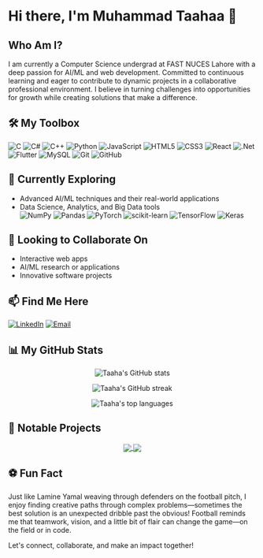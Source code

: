 # Hi there, I'm Muhammad Taahaa 👋

## Who Am I?

I am currently a Computer Science undergrad at FAST NUCES Lahore with a deep passion for AI/ML and web development. Committed to continuous learning and eager to contribute to dynamic projects in a collaborative professional environment. I believe in turning challenges into opportunities for growth while creating solutions that make a difference.

## 🛠️ My Toolbox
![C](https://img.shields.io/badge/c-%2300599C.svg?style=for-the-badge&logo=c&logoColor=white)
![C#](https://img.shields.io/badge/c%23-%23239120.svg?style=for-the-badge&logo=csharp&logoColor=white)
![C++](https://img.shields.io/badge/c++-%2300599C.svg?style=for-the-badge&logo=c%2B%2B&logoColor=white)
![Python](https://img.shields.io/badge/python-3670A0?style=for-the-badge&logo=python&logoColor=ffdd54)
![JavaScript](https://img.shields.io/badge/javascript-%23323330.svg?style=for-the-badge&logo=javascript&logoColor=%23F7DF1E)
![HTML5](https://img.shields.io/badge/html5-%23E34F26.svg?style=for-the-badge&logo=html5&logoColor=white)
![CSS3](https://img.shields.io/badge/css3-%231572B6.svg?style=for-the-badge&logo=css3&logoColor=white)
![React](https://img.shields.io/badge/react-%2320232a.svg?style=for-the-badge&logo=react&logoColor=%2361DAFB)
![.Net](https://img.shields.io/badge/.NET-5C2D91?style=for-the-badge&logo=.net&logoColor=white)
![Flutter](https://img.shields.io/badge/Flutter-02569B?style=for-the-badge&logo=flutter&logoColor=white)
![MySQL](https://img.shields.io/badge/mysql-4479A1.svg?style=for-the-badge&logo=mysql&logoColor=white)
![Git](https://img.shields.io/badge/git-%23F05033.svg?style=for-the-badge&logo=git&logoColor=white)
![GitHub](https://img.shields.io/badge/github-%23121011.svg?style=for-the-badge&logo=github&logoColor=white)

## 🌱 Currently Exploring
- Advanced AI/ML techniques and their real-world applications
- Data Science, Analytics, and Big Data tools  
![NumPy](https://img.shields.io/badge/numpy-%23013243.svg?style=for-the-badge&logo=numpy&logoColor=white)
![Pandas](https://img.shields.io/badge/pandas-%23150458.svg?style=for-the-badge&logo=pandas&logoColor=white)
![PyTorch](https://img.shields.io/badge/PyTorch-%23EE4C2C.svg?style=for-the-badge&logo=PyTorch&logoColor=white)
![scikit-learn](https://img.shields.io/badge/scikit--learn-%23F7931E.svg?style=for-the-badge&logo=scikit-learn&logoColor=white)
![TensorFlow](https://img.shields.io/badge/TensorFlow-%23FF6F00.svg?style=for-the-badge&logo=TensorFlow&logoColor=white)
![Keras](https://img.shields.io/badge/Keras-%23D00000.svg?style=for-the-badge&logo=Keras&logoColor=white)

## 🤝 Looking to Collaborate On
- Interactive web apps
- AI/ML research or applications
- Innovative software projects

## 📫 Find Me Here
[![LinkedIn](https://img.shields.io/badge/LinkedIn-%230077B5.svg?style=for-the-badge&logo=linkedin&logoColor=white)](https://www.linkedin.com/in/muhammad-taahaa-3078111b8/)
[![Email](https://img.shields.io/badge/Email-mr.taaha16@gmail.com-red?style=for-the-badge&logo=gmail&logoColor=white)](mailto:mr.taaha16@gmail.com)

## 📊 My GitHub Stats
<p align="center">
  <img src="https://github-readme-stats.vercel.app/api?username=M-Taahaa-14&theme=dark&hide_border=false&rank_icon=percentile&cache_seconds=1800" alt="Taaha's GitHub stats" />
</p>
<p align="center">
  <img src="https://github-readme-streak-stats.herokuapp.com/?user=M-Taahaa-14&theme=dark&hide_border=false" alt="Taaha's GitHub streak" />
</p>
<p align="center">
  <img src="https://github-readme-stats.vercel.app/api/top-langs/?username=M-Taahaa-14&theme=dark&hide_border=false&include_all_commits=true&count_private=true&layout=compact" alt="Taaha's top languages" />
</p>

## 🌟 Notable Projects
<p align="center">
  <a href="https://github.com/M-Taahaa-14/Xplore">
    <img align="center" src="https://github-readme-stats.vercel.app/api/pin/?username=M-Taahaa-14&repo=Xplore&theme=dark" />
  </a>
  <a href="https://github.com/M-Taahaa-14/Taaha-Hikes">
    <img align="center" src="https://github-readme-stats.vercel.app/api/pin/?username=M-Taahaa-14&repo=Taaha-Hikes&theme=dark" />
  </a>
</p>

## ⚽ Fun Fact
Just like Lamine Yamal weaving through defenders on the football pitch, I enjoy finding creative paths through complex problems—sometimes the best solution is an unexpected dribble past the obvious! Football reminds me that teamwork, vision, and a little bit of flair can change the game—on the field or in code.

Let's connect, collaborate, and make an impact together!
